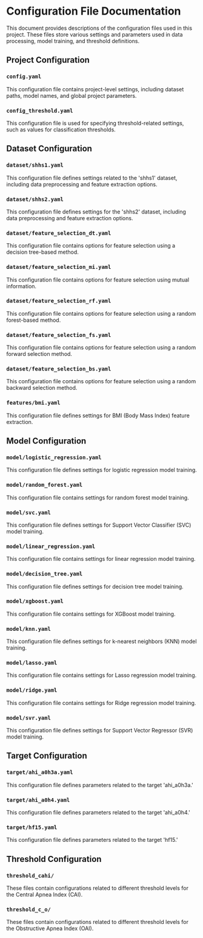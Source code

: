 # Configuration File Documentation

This document provides descriptions of the configuration files used in this project. These files store various settings and parameters used in data processing, model training, and threshold definitions.

## Project Configuration

### `config.yaml`

This configuration file contains project-level settings, including dataset paths, model names, and global project parameters.

### `config_threshold.yaml`

This configuration file is used for specifying threshold-related settings, such as values for classification thresholds.

## Dataset Configuration

### `dataset/shhs1.yaml`

This configuration file defines settings related to the 'shhs1' dataset, including data preprocessing and feature extraction options.

### `dataset/shhs2.yaml`

This configuration file defines settings for the 'shhs2' dataset, including data preprocessing and feature extraction options.

### `dataset/feature_selection_dt.yaml`

This configuration file contains options for feature selection using a decision tree-based method.

### `dataset/feature_selection_mi.yaml`

This configuration file contains options for feature selection using mutual information.

### `dataset/feature_selection_rf.yaml`

This configuration file contains options for feature selection using a random forest-based method.

### `dataset/feature_selection_fs.yaml`

This configuration file contains options for feature selection using a random forward selection method.

### `dataset/feature_selection_bs.yaml`

This configuration file contains options for feature selection using a random backward selection method.

### `features/bmi.yaml`

This configuration file defines settings for BMI (Body Mass Index) feature extraction.

## Model Configuration

### `model/logistic_regression.yaml`

This configuration file defines settings for logistic regression model training.

### `model/random_forest.yaml`

This configuration file contains settings for random forest model training.

### `model/svc.yaml`

This configuration file defines settings for Support Vector Classifier (SVC) model training.

### `model/linear_regression.yaml`

This configuration file contains settings for linear regression model training.

### `model/decision_tree.yaml`

This configuration file defines settings for decision tree model training.

### `model/xgboost.yaml`

This configuration file contains settings for XGBoost model training.

### `model/knn.yaml`

This configuration file defines settings for k-nearest neighbors (KNN) model training.

### `model/lasso.yaml`

This configuration file contains settings for Lasso regression model training.

### `model/ridge.yaml`

This configuration file contains settings for Ridge regression model training.

### `model/svr.yaml`

This configuration file defines settings for Support Vector Regressor (SVR) model training.

## Target Configuration

### `target/ahi_a0h3a.yaml`

This configuration file defines parameters related to the target 'ahi_a0h3a.'

### `target/ahi_a0h4.yaml`

This configuration file defines parameters related to the target 'ahi_a0h4.'

### `target/hf15.yaml`

This configuration file defines parameters related to the target 'hf15.'

## Threshold Configuration

### `threshold_cahi/`

These files contain configurations related to different threshold levels for the Central Apnea Index (CAI).

### `threshold_c_o/`

These files contain configurations related to different threshold levels for the Obstructive Apnea Index (OAI).